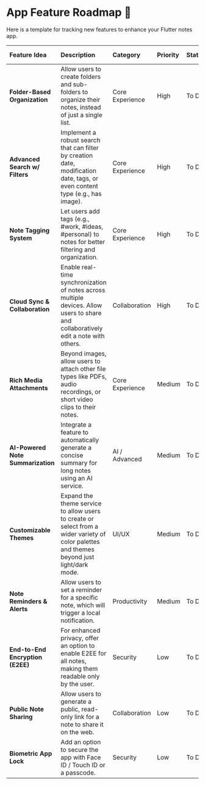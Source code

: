 
# App Feature Roadmap 🚀

Here is a template for tracking new features to enhance your Flutter notes app.

| Feature Idea | Description | Category | Priority | Status | Assignee | Due Date |
| :--- | :--- | :--- | :--- | :--- | :--- | :--- |
| **Folder-Based Organization** | Allow users to create folders and sub-folders to organize their notes, instead of just a single list. | Core Experience | High | To Do | | |
| **Advanced Search w/ Filters** | Implement a robust search that can filter by creation date, modification date, tags, or even content type (e.g., has image). | Core Experience | High | To Do | | |
| **Note Tagging System** | Let users add tags (e.g., #work, #ideas, #personal) to notes for better filtering and organization. | Core Experience | High | To Do | | |
| **Cloud Sync & Collaboration** | Enable real-time synchronization of notes across multiple devices. Allow users to share and collaboratively edit a note with others. | Collaboration | High | To Do | | |
| **Rich Media Attachments** | Beyond images, allow users to attach other file types like PDFs, audio recordings, or short video clips to their notes. | Core Experience | Medium | To Do | | |
| **AI-Powered Note Summarization** | Integrate a feature to automatically generate a concise summary for long notes using an AI service. | AI / Advanced | Medium | To Do | | |
| **Customizable Themes** | Expand the theme service to allow users to create or select from a wider variety of color palettes and themes beyond just light/dark mode. | UI/UX | Medium | To Do | | |
| **Note Reminders & Alerts** | Allow users to set a reminder for a specific note, which will trigger a local notification. | Productivity | Medium | To Do | | |
| **End-to-End Encryption (E2EE)** | For enhanced privacy, offer an option to enable E2EE for all notes, making them readable only by the user. | Security | Low | To Do | | |
| **Public Note Sharing** | Allow users to generate a public, read-only link for a note to share it on the web. | Collaboration | Low | To Do | | |
| **Biometric App Lock** | Add an option to secure the app with Face ID / Touch ID or a passcode. | Security | Low | To Do | | |
